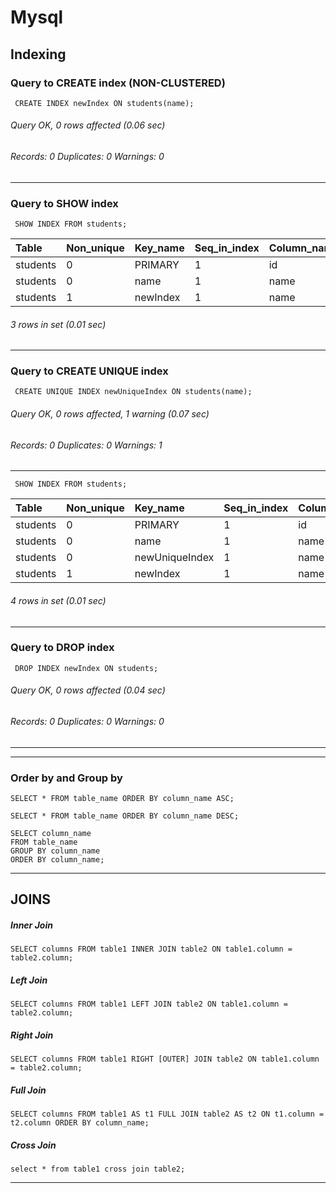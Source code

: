 # Mysql

## Indexing

### Query to CREATE index (NON-CLUSTERED)
```
 CREATE INDEX newIndex ON students(name);
```
###### Query OK, 0 rows affected (0.06 sec)
###### Records: 0  Duplicates: 0  Warnings: 0
***
### Query to SHOW index
```
 SHOW INDEX FROM students;
```

| Table    | Non_unique | Key_name | Seq_in_index | Column_name | Collation | Cardinality | Sub_part | Packed | Null | Index_type | Comment | Index_comment | Visible | Expression |
|:---------|:-----------|:---------|:-------------|:------------|:----------|:------------|:---------|:-------|:-----|:-----------|:--------|:--------------|:--------|:-----------|
| students |          0 | PRIMARY  |            1 | id          | A         |           6 |     NULL |   NULL |      | BTREE      |         |               | YES     | NULL       |
| students |          0 | name     |            1 | name        | A         |           6 |     NULL |   NULL |      | BTREE      |         |               | YES     | NULL       |
| students |          1 | newIndex |            1 | name        | A         |           6 |     NULL |   NULL |      | BTREE      |         |               | YES     | NULL       |

###### 3 rows in set (0.01 sec)
***
### Query to CREATE UNIQUE index
```
 CREATE UNIQUE INDEX newUniqueIndex ON students(name);
```
###### Query OK, 0 rows affected, 1 warning (0.07 sec)
###### Records: 0  Duplicates: 0  Warnings: 1
***
```
 SHOW INDEX FROM students;
```

| Table    | Non_unique | Key_name | Seq_in_index | Column_name | Collation | Cardinality | Sub_part | Packed | Null | Index_type | Comment | Index_comment | Visible | Expression |
|:---------|:-----------|:---------|:-------------|:------------|:----------|:------------|:---------|:-------|:-----|:-----------|:--------|:--------------|:--------|:-----------|
| students |          0 | PRIMARY  |            1 | id          | A         |           6 |     NULL |   NULL |      | BTREE      |         |               | YES     | NULL       |
| students |          0 | name     |            1 | name        | A         |           6 |     NULL |   NULL |      | BTREE      |         |               | YES     | NULL       |
| students |          0 | newUniqueIndex |            1 | name        | A         |           6 |     NULL |   NULL |      | BTREE      |         |               | YES     | NULL       |
| students |          1 | newIndex |            1 | name        | A         |           6 |     NULL |   NULL |      | BTREE      |         |               | YES     | NULL       |

###### 4 rows in set (0.01 sec)
***
### Query to DROP index
```
 DROP INDEX newIndex ON students;
```
###### Query OK, 0 rows affected (0.04 sec)
###### Records: 0  Duplicates: 0  Warnings: 0
***
***


### Order by and Group by

```
SELECT * FROM table_name ORDER BY column_name ASC; 
```
```
SELECT * FROM table_name ORDER BY column_name DESC;
```
```
SELECT column_name
FROM table_name
GROUP BY column_name
ORDER BY column_name;
```
***
## JOINS
##### Inner Join
```
SELECT columns FROM table1 INNER JOIN table2 ON table1.column = table2.column;
```
##### Left Join
```
SELECT columns FROM table1 LEFT JOIN table2 ON table1.column = table2.column;
```
##### Right Join
```
SELECT columns FROM table1 RIGHT [OUTER] JOIN table2 ON table1.column = table2.column;
```
##### Full Join
```
SELECT columns FROM table1 AS t1 FULL JOIN table2 AS t2 ON t1.column = t2.column ORDER BY column_name;
```
##### Cross Join
```
select * from table1 cross join table2;
```
***
